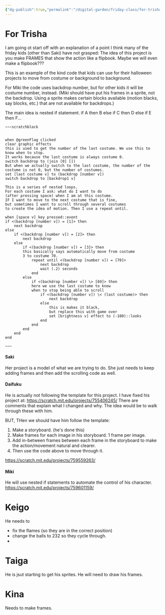 ```yaml
---
{"dg-publish":true,"permalink":"/digital-garden/friday-class/for-trisha/"}
---
```



# For Trisha

I am going ot start off with an explanation of a point I think many of the friday kids (other than Saki) have not grasped:
The idea of this project is you make FRAMES that show the action like a flipbook. Maybe we will even make a flipbook???

This is an example of the kind code that kids can use for their halloween projects to move from costume or background to background. 

For Miki the code uses backdrop number, but for other kids it will be costume number, instead.
(Miki should have put his frames in a sprite, not the backdrop. Using a sprite makes certain blocks available (motion  blacks, say blocks, etc.) that are not available for backdrops.)

The main idea is nested if statement. 
if A then B else if C then D else if E then F...


```ad-scratch
~~~scratchblock


when @greenFlag clicked
clear graphic effects
this is used to get the number of the last costume. We use this to know when to stop.
It works because the last costume is always costume 0. 
switch backdrop to (join [0] [])
But when we actually switch to the last costume, the number of the costume is not 0, but the number of costumes.
set [last costume v] to (backdrop [number v])
switch backdrop to [backdrop1 v]

This is a series of nested loops.
For each costume I ask: what do I want to do 
(after pressing space) when I am at this costume. 
IF I want to move to the next costume that is fine, 
but sometimes I want to scroll through several costumes 
to create the idea of motion. Then I use a repeat until.

when [space v] key pressed::event
if <(backdrop [number v]) = [1]> then
    next backdrop
else
    if <(backdrop [number v]) = [2]> then
        next backdrop
    else
        if <(backdrop [number v]) = [3]> then
        this basically says automatically move from costume
        3 to costume 70. 
            repeat until <(backdrop [number v]) = [70]>
                next backdrop
                wait (.2) seconds
            end
        else
            if <(backdrop [number v]) \> [69]> then
            here we use the last costume to know 
            when to stop being able to scroll
                if <(backdrop [number v]) \< (last costume)> then
                    next backdrop
                else
                    this is makes it black, 
                    but replace this with game over
                    set [brightness v] effect to (-100)::looks
                end
            end
        end
    end
end

~~~
```

#### **Saki**

Her project is a model of what we are trying to do. She just needs to keep adding frames and then add the scrolling code as well.


#### **Daifuku**
He is actually not following the template for this project. I have fixed his project at:
https://scratch.mit.edu/projects/755406245/
There are comments that explain what I changed and why. The idea would be to walk through these with him.

BUT,  THen we should have him follow the template:
1. Make a storyboard. (he's done this)
2. Make frames for each image in his storyboard. 1 frame per image.
3. Add  in-between frames between each frame in the storyboard to make the action/movement natural and clearer.
4. Then use the code above to move through it.

https://scratch.mit.edu/projects/759559263/


#### **Miki**
He will use nested if statements to automate the control of his character.
https://scratch.mit.edu/projects/759601159/

   # Keigo

He needs to 
* fix the flames (so they are in the correct position)
* change the balls to 232 so they cycle through. 
* 

# Taiga
He is jsut starting to get his sprites. He will need to draw his frames.

# Kina
Needs to make frames.